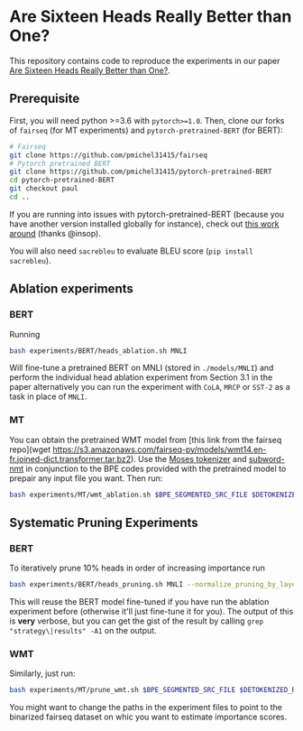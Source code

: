 # Are Sixteen Heads Really Better than One?

This repository contains code to reproduce the experiments in our paper [Are Sixteen Heads Really Better than One?](https://arxiv.org/abs/1905.10650).

## Prerequisite

First, you will need python >=3.6 with `pytorch>=1.0`. Then, clone our forks of `fairseq` (for MT experiments) and `pytorch-pretrained-BERT` (for BERT):

```bash
# Fairseq
git clone https://github.com/pmichel31415/fairseq
# Pytorch pretrained BERT
git clone https://github.com/pmichel31415/pytorch-pretrained-BERT
cd pytorch-pretrained-BERT
git checkout paul
cd ..
```

If you are running into issues with pytorch-pretrained-BERT (because you have another version installed globally for instance), check out [this work around](https://github.com/pmichel31415/are-16-heads-really-better-than-1/issues/2#issuecomment-559013710) (thanks @insop).

You will also need `sacrebleu` to evaluate BLEU score  (`pip install sacrebleu`).

## Ablation experiments

### BERT

Running

```bash
bash experiments/BERT/heads_ablation.sh MNLI
```

Will fine-tune a pretrained BERT on MNLI (stored in `./models/MNLI`) and perform the individual head ablation experiment from Section 3.1 in the paper alternatively you can run the experiment with `CoLA`, `MRCP` or `SST-2` as a task in place of `MNLI`.

### MT

You can obtain the pretrained WMT model from [this link from the fairseq repo](wget https://s3.amazonaws.com/fairseq-py/models/wmt14.en-fr.joined-dict.transformer.tar.bz2). Use the [Moses tokenizer](https://github.com/moses-smt/mosesdecoder) and [subword-nmt](https://github.com/rsennrich/subword-nmt) in conjunction to the BPE codes provided with the pretrained model to prepair any input file you want. Then run:

```bash
bash experiments/MT/wmt_ablation.sh $BPE_SEGMENTED_SRC_FILE $DETOKENIZED_REF_FILE
```

## Systematic Pruning Experiments

### BERT

To iteratively prune 10% heads in order of increasing importance run

```bash
bash experiments/BERT/heads_pruning.sh MNLI --normalize_pruning_by_layer
```

This will reuse the BERT model fine-tuned if you have run the ablation experiment before (otherwise it'll just fine-tune it for you). The output of this is **very** verbose, but you can get the gist of the result by calling `grep "strategy\|results" -A1` on the output.

### WMT

Similarly, just run:

```bash
bash experiments/MT/prune_wmt.sh $BPE_SEGMENTED_SRC_FILE $DETOKENIZED_REF_FILE
```

You might want to change the paths in the experiment files to point to the binarized fairseq dataset on whic you want to estimate importance scores.
